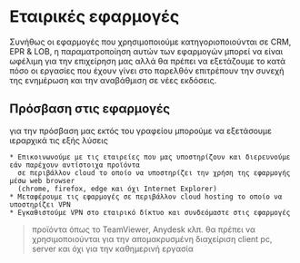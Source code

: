 # Εταιρικές εφαρμογές

Συνήθως οι εφαρμογές που χρησιμοποιούμε κατηγοριοποιούνται σε CRM, EPR & LOB, η παραματροποίηση αυτών των εφαρμογών μπορεί να είναι ωφέλιμη για την επιχείρηση μας αλλά θα πρέπει να εξετάζουμε το κατά πόσο οι εργασίες που έχουν γίνει στο παρελθόν επιτρέπουν την συνεχή της ενημέρωση και την αναβάθμιση σε νέες εκδόσεις.

## Πρόσβαση στις εφαρμογές

για την πρόσβαση μας εκτός του γραφείου μπορούμε να εξετάσουμε ιεραρχικά τις εξής λύσεις

    * Επικοινωνούμε με τις εταιρείες που μας υποστηρίζουν και διερευνούμε εάν παρέχουν αντίστοιχα προϊόντα 
      σε περιβάλλον cloud το οποίο να υποστηρίζει την χρήση της εφαρμογής μέσω web browser 
      (chrome, firefox, edge και όχι Internet Explorer)
    * Μεταφέρουμε τις εφαρμογές σε περιβάλλον cloud hosting το οποίο να υποστηρίζει VPN 
    * Εγκαθιστούμε VPN στο εταιρικό δίκτυο και συνδεόμαστε στις εφαρμογές

> προϊόντα όπως το TeamViewer, Anydesk κλπ. θα πρέπει να χρησιμοποιούνται για την απομακρυσμένη διαχείριση client pc, server και όχι για την καθημερινή εργασία
